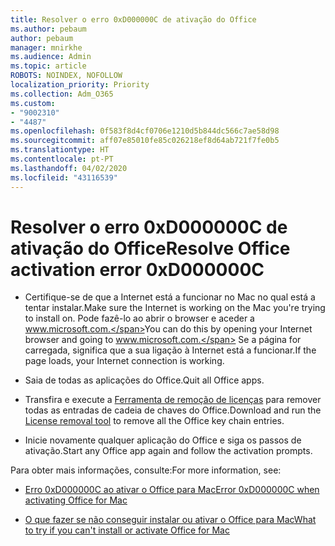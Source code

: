 ```yaml
---
title: Resolver o erro 0xD000000C de ativação do Office
ms.author: pebaum
author: pebaum
manager: mnirkhe
ms.audience: Admin
ms.topic: article
ROBOTS: NOINDEX, NOFOLLOW
localization_priority: Priority
ms.collection: Adm_O365
ms.custom:
- "9002310"
- "4487"
ms.openlocfilehash: 0f583f8d4cf0706e1210d5b844dc566c7ae58d98
ms.sourcegitcommit: aff07e85010fe85c026218ef8d64ab721f7fe0b5
ms.translationtype: HT
ms.contentlocale: pt-PT
ms.lasthandoff: 04/02/2020
ms.locfileid: "43116539"
---
```

# <a name="resolve-office-activation-error-0xd000000c"></a><span data-ttu-id="88989-102">Resolver o erro 0xD000000C de ativação do Office</span><span class="sxs-lookup"><span data-stu-id="88989-102">Resolve Office activation error 0xD000000C</span></span>

- <span data-ttu-id="88989-103">Certifique-se de que a Internet está a funcionar no Mac no qual está a tentar instalar.</span><span class="sxs-lookup"><span data-stu-id="88989-103">Make sure the Internet is working on the Mac you're trying to install on.</span></span> <span data-ttu-id="88989-104">Pode fazê-lo ao abrir o browser e aceder a www.microsoft.com.</span><span class="sxs-lookup"><span data-stu-id="88989-104">You can do this by opening your Internet browser and going to www.microsoft.com.</span></span> <span data-ttu-id="88989-105">Se a página for carregada, significa que a sua ligação à Internet está a funcionar.</span><span class="sxs-lookup"><span data-stu-id="88989-105">If the page loads, your Internet connection is working.</span></span>

- <span data-ttu-id="88989-106">Saia de todas as aplicações do Office.</span><span class="sxs-lookup"><span data-stu-id="88989-106">Quit all Office apps.</span></span>

- <span data-ttu-id="88989-107">Transfira e execute a [Ferramenta de remoção de licenças](https://go.microsoft.com/fwlink/?linkid=849815) para remover todas as entradas de cadeia de chaves do Office.</span><span class="sxs-lookup"><span data-stu-id="88989-107">Download and run the [License removal tool](https://go.microsoft.com/fwlink/?linkid=849815) to remove all the Office key chain entries.</span></span>

- <span data-ttu-id="88989-108">Inicie novamente qualquer aplicação do Office e siga os passos de ativação.</span><span class="sxs-lookup"><span data-stu-id="88989-108">Start any Office app again and follow the activation prompts.</span></span>

<span data-ttu-id="88989-109">Para obter mais informações, consulte:</span><span class="sxs-lookup"><span data-stu-id="88989-109">For more information, see:</span></span>

- [<span data-ttu-id="88989-110">Erro 0xD000000C ao ativar o Office para Mac</span><span class="sxs-lookup"><span data-stu-id="88989-110">Error 0xD000000C when activating Office for Mac</span></span>](https://support.office.com/article/error-0xd000000c-when-activating-office-for-mac-da865931-4658-4829-ba2d-8133390c6d25)

- [<span data-ttu-id="88989-111">O que fazer se não conseguir instalar ou ativar o Office para Mac</span><span class="sxs-lookup"><span data-stu-id="88989-111">What to try if you can't install or activate Office for Mac</span></span>](https://support.office.com/article/what-to-try-if-you-can-t-install-or-activate-office-for-mac-5efba2b4-b1e6-4e5f-bf3c-6ab945d03dea)
